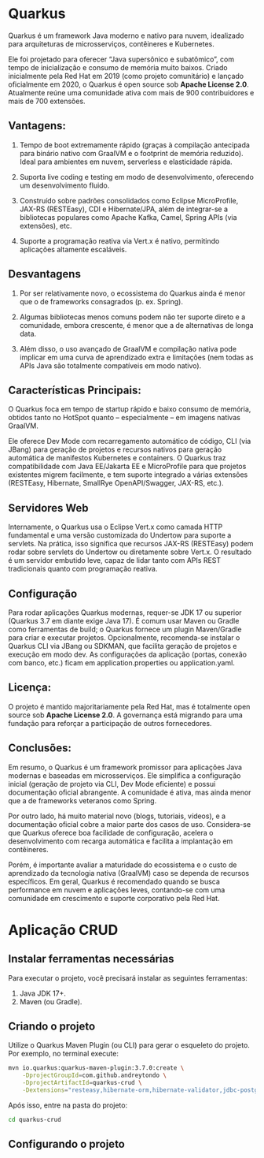 # Quarkus

Quarkus é um framework Java moderno e nativo para nuvem, idealizado para arquiteturas de microsserviços, contêineres e Kubernetes. 

Ele foi projetado para oferecer “Java supersônico e subatômico”, com tempo de inicialização e consumo de memória muito baixos. Criado inicialmente pela Red Hat em 2019 (como projeto comunitário) e lançado oficialmente em 2020, o Quarkus é open source sob **Apache License 2.0**. Atualmente reúne uma comunidade ativa com mais de 900 contribuidores e mais de 700 extensões.

## Vantagens: 

1. Tempo de boot extremamente rápido (graças à compilação antecipada para binário nativo com GraalVM e o footprint de memória reduzido). Ideal para ambientes em nuvem, serverless e elasticidade rápida.

2. Suporta live coding e testing em modo de desenvolvimento, oferecendo um desenvolvimento fluido. 

3. Construído sobre padrões consolidados como Eclipse MicroProfile, JAX-RS (RESTEasy), CDI e Hibernate/JPA, além de integrar-se a bibliotecas populares como Apache Kafka, Camel, Spring APIs (via extensões), etc.

4. Suporte a programação reativa via Vert.x é nativo, permitindo aplicações altamente escaláveis.

## Desvantagens

1. Por ser relativamente novo, o ecossistema do Quarkus ainda é menor que o de frameworks consagrados (p. ex. Spring). 

2. Algumas bibliotecas menos comuns podem não ter suporte direto e a comunidade, embora crescente, é menor que a de alternativas de longa data.

3. Além disso, o uso avançado de GraalVM e compilação nativa pode implicar em uma curva de aprendizado extra e limitações (nem todas as APIs Java são totalmente compatíveis em modo nativo).

## Características Principais:

O Quarkus foca em tempo de startup rápido e baixo consumo de memória, obtidos tanto no HotSpot quanto – especialmente – em imagens nativas GraalVM. 

Ele oferece Dev Mode com recarregamento automático de código, CLI (via JBang) para geração de projetos e recursos nativos para geração automática de manifestos Kubernetes e containers. O Quarkus traz compatibilidade com Java EE/Jakarta EE e MicroProfile para que projetos existentes migrem facilmente, e tem suporte integrado a várias extensões (RESTEasy, Hibernate, SmallRye OpenAPI/Swagger, JAX-RS, etc.).

## Servidores Web

Internamente, o Quarkus usa o Eclipse Vert.x como camada HTTP fundamental e uma versão customizada do Undertow para suporte a servlets. Na prática, isso significa que recursos JAX-RS (RESTEasy) podem rodar sobre servlets do Undertow ou diretamente sobre Vert.x. O resultado é um servidor embutido leve, capaz de lidar tanto com APIs REST tradicionais quanto com programação reativa.

## Configuração

Para rodar aplicações Quarkus modernas, requer-se JDK 17 ou superior (Quarkus 3.7 em diante exige Java 17). É comum usar Maven ou Gradle como ferramentas de build; o Quarkus fornece um plugin Maven/Gradle para criar e executar projetos. Opcionalmente, recomenda-se instalar o Quarkus CLI via JBang ou SDKMAN, que facilita geração de projetos e execução em modo dev. As configurações da aplicação (portas, conexão com banco, etc.) ficam em application.properties ou application.yaml.

## Licença: 

O projeto é mantido majoritariamente pela Red Hat, mas é totalmente open source sob **Apache License 2.0**. A governança está migrando para uma fundação para reforçar a participação de outros fornecedores.


## Conclusões: 

Em resumo, o Quarkus é um framework promissor para aplicações Java modernas e baseadas em microsserviços. Ele simplifica a configuração inicial (geração de projeto via CLI, Dev Mode eficiente) e possui documentação oficial abrangente. A comunidade é ativa, mas ainda menor que a de frameworks veteranos como Spring. 

Por outro lado, há muito material novo (blogs, tutoriais, vídeos), e a documentação oficial cobre a maior parte dos casos de uso. Considera-se que Quarkus oferece boa facilidade de configuração, acelera o desenvolvimento com recarga automática e facilita a implantação em contêineres. 

Porém, é importante avaliar a maturidade do ecossistema e o custo de aprendizado da tecnologia nativa (GraalVM) caso se dependa de recursos específicos. Em geral, Quarkus é recomendado quando se busca performance em nuvem e aplicações leves, contando-se com uma comunidade em crescimento e suporte corporativo pela Red Hat.

# Aplicação CRUD

## Instalar ferramentas necessárias

Para executar o projeto, você precisará instalar as seguintes ferramentas:

1. Java JDK 17+.
2. Maven (ou Gradle).

## Criando o projeto

Utilize o Quarkus Maven Plugin (ou CLI) para gerar o esqueleto do projeto. Por exemplo, no terminal execute:

```bash
mvn io.quarkus:quarkus-maven-plugin:3.7.0:create \
    -DprojectGroupId=com.github.andreytondo \
    -DprojectArtifactId=quarkus-crud \
    -Dextensions="resteasy,hibernate-orm,hibernate-validator,jdbc-postgresql,smallrye-openapi, rest-jackson, hibernate-orm-panache"
```

Após isso, entre na pasta do projeto:

```bash
cd quarkus-crud
```

## Configurando o projeto